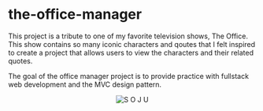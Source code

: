 # the-office-manager

This project is a tribute to one of my favorite television shows, The Office. This show contains so many iconic characters and qoutes that I felt inspired to create a project that allows users to view the characters and their related quotes. 

The goal of the office manager project is to provide practice with fullstack web development and the MVC design pattern. 

<p align="center">
    <img src="src/main/webapp/img/SOJU-Database-Design.png" alt="S O J U">
</p>